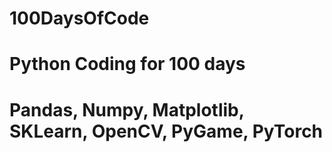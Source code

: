 # 100DaysOfCode
# Python Coding for 100 days
# Pandas, Numpy, Matplotlib, SKLearn, OpenCV, PyGame, PyTorch
